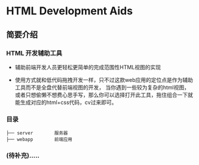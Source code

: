# HTML Development Aids

## 简要介绍

### HTML 开发辅助工具

- 辅助前端开发人员更轻松更简单的完成范围性HTML视图的实现

- 使用方式就和低代码拖拽开发一样，只不过这款web应用的定位点是作为辅助工具而不是全盘代替前端视图的开发，
当你遇到一些较为复杂的html视图，或者只想偷懒不想费心思手写，那么你可以选择打开此工具，拖住组合一下就能生成对应的html+css代码，cv过来即可。

### 目录

```tree
├── server        服务器
├── webapp        前端应用
```

### (待补充).....
